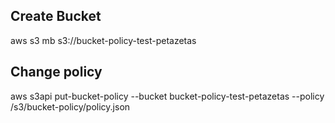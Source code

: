 
## Create Bucket
aws s3 mb s3://bucket-policy-test-petazetas

## Change policy
aws s3api put-bucket-policy --bucket bucket-policy-test-petazetas --policy /s3/bucket-policy/policy.json